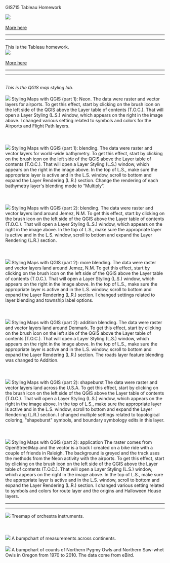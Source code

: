 GIS715 Tableau Homework
<html lang="en">
<head>
  <meta charset="utf-8">

  <meta name="description" content="The HTML5 Herald">
  <meta name="author" content="SitePoint">

  <link rel="stylesheet" href="css/styles.css?v=1.0">

</head>

<body>
  <script src="js/scripts.js"></script>
  <div class='tableauPlaceholder' id='viz1614812260612' style='position: relative'>
    <noscript>
    <a href='#'>
    <img alt=' ' src='https:&#47;&#47;public.tableau.com&#47;static&#47;images&#47;El&#47;ElectionResults2016WinnerbyCounty&#47;Story1&#47;1_rss.png' style='border: none' />
    </a></noscript><object class='tableauViz'  style='display:none;'>
    <param name='host_url' value='https%3A%2F%2Fpublic.tableau.com%2F' /> 
    <param name='embed_code_version' value='3' /> 
    <param name='site_root' value='' />
    <param name='name' value='ElectionResults2016WinnerbyCounty&#47;Story1' />
    <param name='tabs' value='no' />
    <param name='toolbar' value='yes' />
    <param name='static_image' value='https:&#47;&#47;public.tableau.com&#47;static&#47;images&#47;El&#47;ElectionResults2016WinnerbyCounty&#47;Story1&#47;1.png' />
    <param name='animate_transition' value='yes' />
    <param name='display_static_image' value='yes' />
    <param name='display_spinner' value='yes' />
    <param name='display_overlay' value='yes' />
    <param name='display_count' value='yes' />
    <param name='language' value='en' />
    <param name='filter' value='publish=yes' />
    </object>
  </div>                
    <script type='text/javascript'>
          var divElement = document.getElementById('viz1614812260612');
          var vizElement = divElement.getElementsByTagName('object')[0];
          vizElement.style.width='1016px';
          vizElement.style.height='991px';
          var scriptElement = document.createElement('script');
          scriptElement.src = 'https://public.tableau.com/javascripts/api/viz_v1.js';
          vizElement.parentNode.insertBefore(scriptElement, vizElement);                
  </script>
</body>
</html>

<br>
<a href='https://public.tableau.com/profile/john.polo#!/vizhome/ElectionResults2016WinnerbyCounty/Story1?publish=yes'>More here</a>
<hr>
<hr>
This is the Tableau homework.

<!doctype html>

<html lang="en">
<head>
  <meta charset="utf-8">

  
  <meta name="description" content="The HTML5 Herald">
  <meta name="author" content="SitePoint">

  <link rel="stylesheet" href="css/styles.css?v=1.0">

</head>

<body>
  <script src="js/scripts.js"></script>
  <div class='tableauPlaceholder' id='viz1614819787401' style='position: relative'>
  <noscript>
  <a href='#'>
	<img alt=' ' src='https:&#47;&#47;public.tableau.com&#47;static&#47;images&#47;Ho&#47;Homework2_16133390334720&#47;Lateblight2015&#47;1_rss.png' style='border: none' />
	</a>
	</noscript>
	<object class='tableauViz'  style='display:none;'>
	<param name='host_url' value='https%3A%2F%2Fpublic.tableau.com%2F' /> 
	<param name='embed_code_version' value='3' /> 
	<param name='site_root' value='' />
	<param name='name' value='Homework2_16133390334720&#47;Lateblight2015' />
	<param name='tabs' value='yes' />
	<param name='toolbar' value='yes' />
	<param name='static_image' value='https:&#47;&#47;public.tableau.com&#47;static&#47;images&#47;Ho&#47;Homework2_16133390334720&#47;Lateblight2015&#47;1.png' /> 
	<param name='animate_transition' value='yes' />
	<param name='display_static_image' value='yes' />
	<param name='display_spinner' value='yes' />
	<param name='display_overlay' value='yes' />
	<param name='display_count' value='yes' />
	<param name='language' value='en' />
	<param name='filter' value='publish=yes' />
	</object>
	</div>                
	<script type='text/javascript'>                    
	var divElement = document.getElementById('viz1614819787401');
	var vizElement = divElement.getElementsByTagName('object')[0];
	if ( divElement.offsetWidth > 800 ) 
		{ vizElement.style.minWidth='420px';
			vizElement.style.maxWidth='100%';
			vizElement.style.minHeight='610px';
			vizElement.style.maxHeight=(divElement.offsetWidth*0.75)+'px';
    } 
	else 
	if ( divElement.offsetWidth > 500 )
		{ vizElement.style.minWidth='420px';vizElement.style.maxWidth='100%';
		  vizElement.style.minHeight='610px';
		  vizElement.style.maxHeight=(divElement.offsetWidth*0.75)+'px';
    } 
	else 
		{ vizElement.style.width='100%';
		  vizElement.style.minHeight='750px';
		  vizElement.style.maxHeight=(divElement.offsetWidth*1.77)+'px';
		}
		var scriptElement = document.createElement('script');
		scriptElement.src = 'https://public.tableau.com/javascripts/api/viz_v1.js';                    
    vizElement.parentNode.insertBefore(scriptElement, vizElement);                
	</script>
  
  
  
</body>
</html>
               
<br>
<a href='https://public.tableau.com/profile/john.polo#!/vizhome/Homework2_16133390334720/Lateblight2015?publish=yes'>More here</a>
<br>
<hr>
<hr>
<br>
<i>This is the QGIS map styling lab.</i>
<br>
<br>
<img src='https://user-images.githubusercontent.com/68556651/108634995-b059a900-744a-11eb-848c-959f78bb342c.jpg'>
Styling Maps with QGIS (part 1): Neon.
The data were raster and vector layers for airports. To get this effect, start by clicking on the brush icon on the left side of the QGIS above the Layer table of contents (T.O.C.). That will open a Layer Styling (L.S.) window, which appears on the right in the image above. I changed various setting related to symbols and colors for the Airports and Flight Path layers. 
<br>
<br>
<br>
<br>
<img src='https://user-images.githubusercontent.com/68556651/108635112-74731380-744b-11eb-878e-131210e32bbd.jpg'>
Styling Maps with QGIS (part 1): blending.
The data were raster and vector layers for world-wide bathymetry. To get this effect, start by clicking on the brush icon on the left side of the QGIS above the Layer table of contents (T.O.C.). That will open a Layer Styling (L.S.) window, which appears on the right in the image above. In the top of L.S., make sure the appropriate layer is active and in the L.S. window, scroll to bottom and expand the Layer Rendering (L.R.) section. Change the rendering of each bathymetry layer's blending mode to “Multiply”.
<br>
<br>
<br>
<br>
<img src='https://user-images.githubusercontent.com/68556651/108635177-f8c59680-744b-11eb-9002-8b1dad77ac87.jpg'>
Styling Maps with QGIS (part 2): blending.
The data were raster and vector layers land around Jemez, N.M. To get this effect, start by clicking on the brush icon on the left side of the QGIS above the Layer table of contents (T.O.C.). That will open a Layer Styling (L.S.) window, which appears on the right in the image above. In the top of L.S., make sure the appropriate layer is active and in the L.S. window, scroll to bottom and expand the Layer Rendering (L.R.) section. 
<br>
<br>
<br>
<br>
<img src='https://user-images.githubusercontent.com/68556651/108635223-5823a680-744c-11eb-8380-fd4eae9857d1.jpg'>
Styling Maps with QGIS (part 2): more blending.
The data were raster and vector layers land around Jemez, N.M. To get this effect, start by clicking on the brush icon on the left side of the QGIS above the Layer table of contents (T.O.C.). That will open a Layer Styling (L.S.) window, which appears on the right in the image above. In the top of L.S., make sure the appropriate layer is active and in the L.S. window, scroll to bottom and expand the Layer Rendering (L.R.) section. I changed settings related to layer blending and township label options.
<br>
<br>
<br>
<br>
<img src='https://user-images.githubusercontent.com/68556651/108635253-80aba080-744c-11eb-8c50-1b4b271e75d0.jpg'>
Styling Maps with QGIS (part 2): addition blending.
The data were raster and vector layers land around Denmark. To get this effect, start by clicking on the brush icon on the left side of the QGIS above the Layer table of contents (T.O.C.). That will open a Layer Styling (L.S.) window, which appears on the right in the image above. In the top of L.S., make sure the appropriate layer is active and in the L.S. window, scroll to bottom and expand the Layer Rendering (L.R.) section. The roads layer feature blending was changed to Addition.
<br>
<br>
<br>
<br>
<img src='https://user-images.githubusercontent.com/68556651/108635283-ac2e8b00-744c-11eb-8521-d0f597b54533.jpg'>
Styling Maps with QGIS (part 2): shapeburst
The data were raster and vector layers land across the U.S.A. To get this effect, start by clicking on the brush icon on the left side of the QGIS above the Layer table of contents (T.O.C.). That will open a Layer Styling (L.S.) window, which appears on the right in the image above. In the top of L.S., make sure the appropriate layer is active and in the L.S. window, scroll to bottom and expand the Layer Rendering (L.R.) section. I changed multiple settings related to topological coloring, "shapeburst" symbols, and boundary symbology edits in this layer.
<br>
<br>
<br>
<br>
<img src='https://user-images.githubusercontent.com/68556651/109096132-fb91e700-76ea-11eb-99e2-9bd0ca855e0c.png'>
Styling Maps with QGIS (part 2): application
The raster comes from OpenStreetMap and the vector is a track I created on a bike ride with a couple of friends in Raleigh. The background is greyed and the track uses the methods from the Neon activity with the airports. To get this effect, start by clicking on the brush icon on the left side of the QGIS above the Layer table of contents (T.O.C.). That will open a Layer Styling (L.S.) window, which appears on the right in the image above. In the top of L.S., make sure the appropriate layer is active and in the L.S. window, scroll to bottom and expand the Layer Rendering (L.R.) section. I changed various setting related to symbols and colors for route layer and the origins and Halloween House layers.

<hr>
<hr>

<img src='https://user-images.githubusercontent.com/68556651/112770319-33df5a80-8ff4-11eb-9db5-5eba915235e2.png'>
Treemap of orchestra instruments.
<br>
<br>

<br>
<br>

<img src='https://user-images.githubusercontent.com/68556651/112770404-a3554a00-8ff4-11eb-86a7-4e8a2e51a0b8.png'>
A bumpchart of measurements across continents.

<br>
<br>
<img src='https://user-images.githubusercontent.com/68556651/112770586-4dcd6d00-8ff5-11eb-81a0-1885f51d2bce.png'>
A bumpchart of counts of Northern Pygmy Owls and Northern Saw-whet Owls in Oregon from 1970 to 2010. The data come from eBird.
<br>
<br>
<br>
<br>
